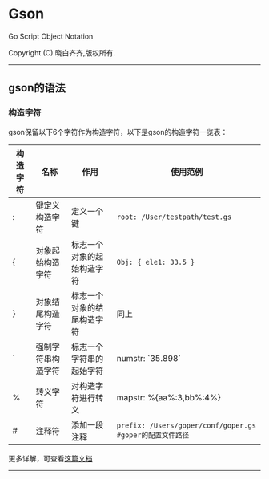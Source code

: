 # Gson

Go Script Object Notation

Copyright (C) 晓白齐齐,版权所有.

---
## gson的语法
### 构造字符
gson保留以下6个字符作为构造字符，以下是gson的构造字符一览表：

|构造字符|名称|作用|使用范例|
|---|---|---|---|
|:|键定义构造字符|定义一个键|```root: /User/testpath/test.gs```|
|{|对象起始构造字符|标志一个对象的起始构造字符|```Obj: { ele1: 33.5 }```|
|}|对象结尾构造字符|标志一个对象的结尾构造字符|同上|
|\`|强制字符串构造字符|标志一个字符串的起始字符|numstr: \`35.898\`|
|%|转义字符|对构造字符进行转义|mapstr: %{aa%:3,bb%:4%}|
|#|注释符|添加一段注释|```prefix: /Users/goper/conf/goper.gs #goper的配置文件路径```|


更多详解，可查看[这篇文档]()

---